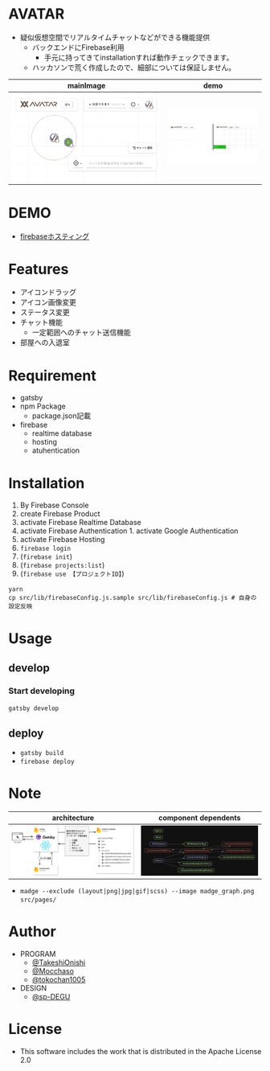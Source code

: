 # AVATAR

- 疑似仮想空間でリアルタイムチャットなどができる機能提供
  - バックエンドにFirebase利用
    - 手元に持ってきてinstallationすれば動作チェックできます。
  - ハッカソンで荒く作成したので、細部については保証しません。

|mainImage|demo|
|---|---|
|<img src="./screenshot/main.png" />|<img src="./screenshot/action.gif" />|

# DEMO

- [firebaseホスティング](https://avatar-area.web.app/)

# Features

- アイコンドラッグ
- アイコン画像変更
- ステータス変更
- チャット機能
  - 一定範囲へのチャット送信機能
- 部屋への入退室

# Requirement

+ gatsby
+ npm Package
  + package.json記載
+ firebase
  + realtime database
  + hosting
  + atuhentication

# Installation

1. By Firebase Console
  1. create Firebase Product
  1. activate Firebase Realtime Database
  1. activate Firebase Authentication
    1. activate Google Authentication
  1. activate Firebase Hosting
1. `firebase login`
1. (`firebase init`)
1. (`firebase projects:list`)
1. (`firebase use 【プロジェクトID】`)
 
```shell
yarn
cp src/lib/firebaseConfig.js.sample src/lib/firebaseConfig.js # 自身の設定反映
```

# Usage

## develop

### Start developing

```shell
gatsby develop
```

## deploy

- `gatsby build`
- `firebase deploy`

# Note

|architecture|component dependents|
|---|---|
|<img src="./screenshot/architecture.png" />|<img src="./madge_graph.png" />|

+ `madge --exclude (layout|png|jpg|gif|scss) --image madge_graph.png src/pages/`

# Author

* PROGRAM
  * [@TakeshiOnishi](https://github.com/TakeshiOnishi)
  * [@Mocchaso](https://github.com/Mocchaso)
  * [@tokochan1005](https://github.com/tokochan1005)
* DESIGN
  * [@sp-DEGU](https://github.com/sp-DEGU)

# License

+ This software includes the work that is distributed in the Apache License 2.0
